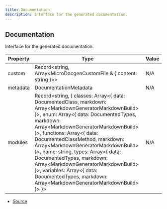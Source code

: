 ```yaml
---
title: Documentation
description: Interface for the generated documentation.
---
```


## Documentation

Interface for the generated documentation.

| Property | Type | Value |
| ----------- | ----------- | ----------- |
| custom | Record\<string, Array\<MicroDocgenCustomFile & \{   content: string }>> | N/A |
| metadata | DocumentationMetadata | N/A |
| modules | Record\<string, \{   classes: Array\<\{   data: DocumentedClass,   markdown: Array\<MarkdownGeneratorMarkdownBuild> }>,   enum: Array\<\{   data: DocumentedTypes,   markdown: Array\<MarkdownGeneratorMarkdownBuild> }>,   functions: Array\<\{   data: DocumentedClassMethod,   markdown: Array\<MarkdownGeneratorMarkdownBuild> }>,   name: string,   types: Array\<\{   data: DocumentedTypes,   markdown: Array\<MarkdownGeneratorMarkdownBuild> }>,   variables: Array\<\{   data: DocumentedTypes,   markdown: Array\<MarkdownGeneratorMarkdownBuild> }> }> | N/A |


- [Source](https://github.com/neplextech/micro-docgen/blob/371ee6a0b1da9f772b4a8da6879190804ab8453b/src/documentation.ts#L70)